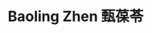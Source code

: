 ---
layout: page
title: Baoling Zhen 甄葆苓
description: Research Assistant<br />科研助理<br />&nbsp;
img: /assets/img/bl.jpeg
email: zhenbl@mail.sustech.edu.cn
bio: >
    Baoling obtained her B.Sc. degree in Animal Sciences from HZAU and M.P.H degree in Biostatistics & Epidemiology from Washington University in St. Louis. She is currently working on a population genetics project using UK Biobank data. She loves figure skating, badminton, and tennis. She lives with a Main Coon cat named Gordon and they are both plant killers. (Baoling loves trying new things, so do NOT take this biography serious.)
bio_cn: >
    这个人很懒，什么也没留下。
importance: 4
category: staff
---